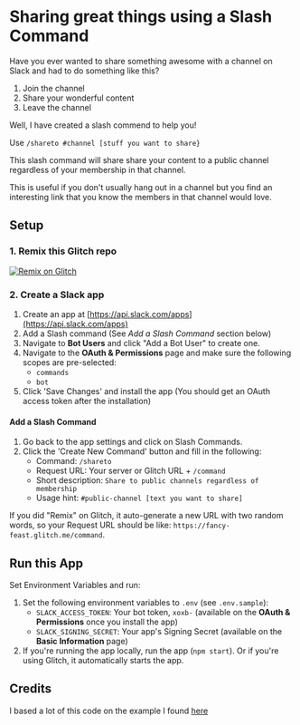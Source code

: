 # Sharing great things using a Slash Command

Have you ever wanted to share something awesome with a channel on Slack and had to do something like this?

1. Join the channel
2. Share your wonderful content
3. Leave the channel

Well, I have created a slash commend to help you!

Use ``/shareto #channel [stuff you want to share}``

This slash command will share share your content to a public channel regardless of your membership in that channel. 

This is useful if you don't usually hang out in a channel but you find an interesting link that you know the members in that channel would love.

## Setup

### 1. Remix this Glitch repo

[![Remix on Glitch](https://cdn.glitch.com/2703baf2-b643-4da7-ab91-7ee2a2d00b5b%2Fremix-button.svg)](https://glitch.com/edit/#!/remix/jolly-lavender)

### 2. Create a Slack app

1. Create an app at [https://api.slack.com/apps](https://api.slack.com/apps)
2. Add a Slash command (See *Add a Slash Command* section below)
3. Navigate to **Bot Users** and click "Add a Bot User" to create one.
4. Navigate to the **OAuth & Permissions** page and make sure the following scopes are pre-selected:
    * `commands`
    * `bot`
5. Click 'Save Changes' and install the app (You should get an OAuth access token after the installation)

#### Add a Slash Command
1. Go back to the app settings and click on Slash Commands.
1. Click the 'Create New Command' button and fill in the following:
    * Command: `/shareto`
    * Request URL: Your server or Glitch URL + `/command`
    * Short description: `Share to public channels regardless of membership`
    * Usage hint: `#public-channel [text you want to share]`

If you did "Remix" on Glitch, it auto-generate a new URL with two random words, so your Request URL should be like: `https://fancy-feast.glitch.me/command`. 


## Run this App

Set Environment Variables and run:

1. Set the following environment variables to `.env` (see `.env.sample`):
    * `SLACK_ACCESS_TOKEN`: Your bot token, `xoxb-` (available on the **OAuth & Permissions** once you install the app)
    * `SLACK_SIGNING_SECRET`: Your app's Signing Secret (available on the **Basic Information** page)
2. If you're running the app locally, run the app (`npm start`). Or if you're using Glitch, it automatically starts the app.

## Credits

I based a lot of this code on the example I found [here](https://glitch.com/~slack-slash-command-and-dialogs-blueprint)